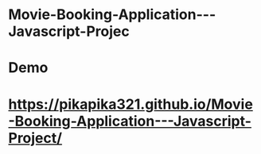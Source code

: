 # Movie-Booking-Application---Javascript-Projec
# Demo
# https://pikapika321.github.io/Movie-Booking-Application---Javascript-Project/
